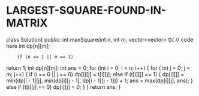 # LARGEST-SQUARE-FOUND-IN-MATRIX

class Solution{
public:
    int maxSquare(int n, int m, vector<vector<int>> t){
        // code here int dp[n][m];
        
        if (n == 1 || m == 1)
return 1;
int dp[n][m];
int ans = 0;
for (int i = 0; i < n; i++) {
for ( int j = 0; j < m; j++) {
if (i == 0 || j == 0)
dp[i][j] = t[i][j];
else if (t[i][j] == 1) {
dp[i][j] = min(dp[i - 1][j], min(dp[i][j - 1], dp[i - 1][j - 1])) + 1;
ans = max(dp[i][j], ans);
}
else if (t[i][j] == 0)
dp[i][j] = 0;
}
}
return ans;
}
    
